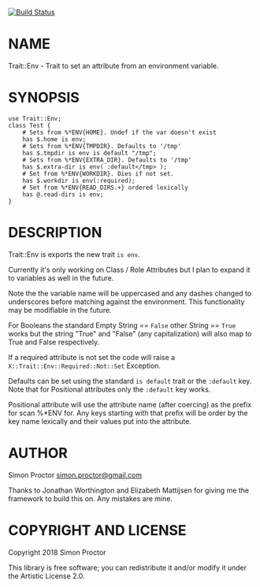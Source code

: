 [![Build Status](https://travis-ci.org/Scimon/p6-Trait-Env.svg?branch=master)](https://travis-ci.org/Scimon/p6-Trait-Env)

NAME
====

Trait::Env - Trait to set an attribute from an environment variable.

SYNOPSIS
========

    use Trait::Env;
    class Test {
        # Sets from %*ENV{HOME}. Undef if the var doesn't exist
        has $.home is env;
        # Sets from %*ENV{TMPDIR}. Defaults to '/tmp'
        has $.tmpdir is env is default "/tmp"; 
        # Sets from %*ENV{EXTRA_DIR}. Defaults to '/tmp'
        has $.extra-dir is env( :default</tmp> ); 
        # Set from %*ENV{WORKDIR}. Dies if not set.
        has $.workdir is env(:required);
        # Set from %*ENV{READ_DIRS.+} ordered lexically
        has @.read-dirs is env;
    }

DESCRIPTION
===========

Trait::Env is exports the new trait `is env`.

Currently it's only working on Class / Role Attributes but I plan to expand it to variables as well in the future. 

Note the the variable name will be uppercased and any dashes changed to underscores before matching against the environment. This functionality may be modifiable in the future.

For Booleans the standard Empty String == `False` other String == `True` works but the string "True" and "False" (any capitalization) will also map to True and False respectively.

If a required attribute is not set the code will raise a `X::Trait::Env::Required::Not::Set` Exception.

Defaults can be set using the standard `is default` trait or the `:default` key. Note that for Positional attributes only the `:default` key works.

Positional attribute will use the attribute name (after coercing) as the prefix for scan %*ENV for. Any keys starting with that prefix will be order by the key name lexically and their values put into the attribute.

AUTHOR
======

Simon Proctor <simon.proctor@gmail.com>

Thanks to Jonathan Worthington and Elizabeth Mattijsen for giving me the framework to build this on. Any mistakes are mine. 

COPYRIGHT AND LICENSE
=====================

Copyright 2018 Simon Proctor

This library is free software; you can redistribute it and/or modify it under the Artistic License 2.0.
